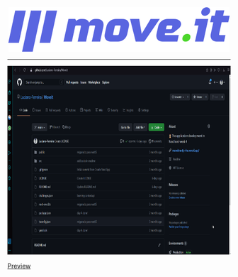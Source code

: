 <div align="center">
  <img src="./public/logo-full.svg" alt="Moveit">
</div>


---
<div align="center" >
  <img src="./github/moveit.gif" alt="demo-web" height="425" width="100%">
</div>

[Preview](https://moveitnextjs-rho.vercel.app/)
